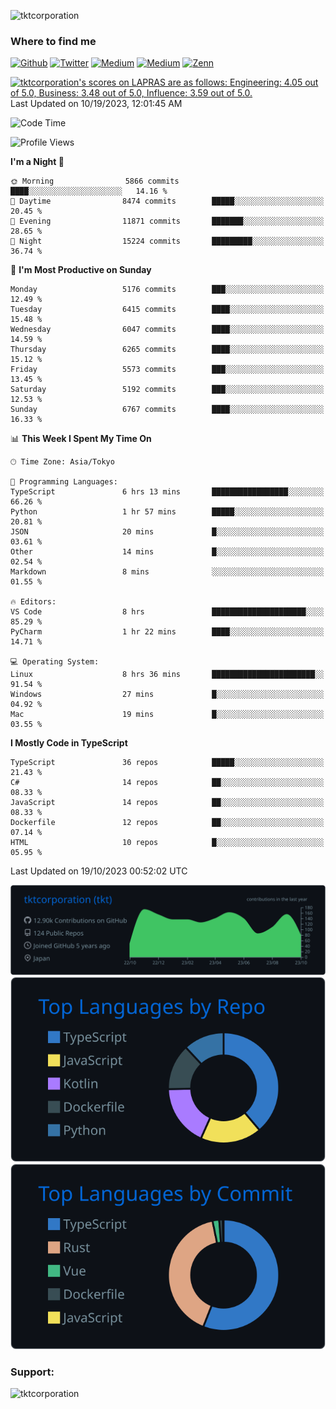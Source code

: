 <p align="left"> <img src="https://komarev.com/ghpvc/?username=tktcorporation&label=Profile%20views&color=0e75b6&style=flat" alt="tktcorporation" /> </p>

<h3>Where to find me</h3>
<p>
<a href="https://github.com/tktcorporation" target="_blank"><img alt="Github" src="https://img.shields.io/badge/GitHub-%2312100E.svg?&style=for-the-badge&logo=Github&logoColor=white" /></a>
<a href="https://twitter.com/tktcorporation" target="_blank"><img alt="Twitter" src="https://img.shields.io/badge/twitter-%231DA1F2.svg?&style=for-the-badge&logo=twitter&logoColor=white" /></a>
<a href="https://www.linkedin.com/in/tktcorporation" target="_blank"><img alt="Medium" src="https://img.shields.io/badge/linkdin-0a66c2.svg?&style=for-the-badge&logo=linkedin&logoColor=white" /></a>
<a href="https://qiita.com/tktcorporation" target="_blank"><img alt="Medium" src="https://img.shields.io/badge/qiita-55C500.svg?&style=for-the-badge&logo=qiita&logoColor=white" /></a>
<a href="https://zenn.dev/tktcorporation" target="_blank"><img alt="Zenn" src="https://img.shields.io/badge/Zenn-3EA8FF.svg?&style=for-the-badge&logo=Zenn&logoColor=white" /></a>
</p>

<!--START_SECTION:lapras-card-->
<p ><a href="https://lapras.com/public/tktcorporation" target="_blank" rel="noopener noreferrer"><img alt="tktcorporation's scores on LAPRAS are as follows: Engineering: 4.05 out of 5.0, Business: 3.48 out of 5.0, Influence: 3.59 out of 5.0." src="https://lapras-card-generator.vercel.app/api/svg?e=4.05&b=3.48&i=3.59&b1=%23232323&b2=%236d6d6d&i1=%23212121&i2=%23818181&l=en" width="300" ></a>  
Last Updated on 10/19/2023, 12:01:45 AM</p>
<!--END_SECTION:lapras-card-->
  
<!--START_SECTION:waka-->
![Code Time](http://img.shields.io/badge/Code%20Time-1%2C183%20hrs%2027%20mins-blue)

![Profile Views](http://img.shields.io/badge/Profile%20Views-1-blue)

**I'm a Night 🦉** 

```text
🌞 Morning                5866 commits        ████░░░░░░░░░░░░░░░░░░░░░   14.16 % 
🌆 Daytime                8474 commits        █████░░░░░░░░░░░░░░░░░░░░   20.45 % 
🌃 Evening                11871 commits       ███████░░░░░░░░░░░░░░░░░░   28.65 % 
🌙 Night                  15224 commits       █████████░░░░░░░░░░░░░░░░   36.74 % 
```
📅 **I'm Most Productive on Sunday** 

```text
Monday                   5176 commits        ███░░░░░░░░░░░░░░░░░░░░░░   12.49 % 
Tuesday                  6415 commits        ████░░░░░░░░░░░░░░░░░░░░░   15.48 % 
Wednesday                6047 commits        ████░░░░░░░░░░░░░░░░░░░░░   14.59 % 
Thursday                 6265 commits        ████░░░░░░░░░░░░░░░░░░░░░   15.12 % 
Friday                   5573 commits        ███░░░░░░░░░░░░░░░░░░░░░░   13.45 % 
Saturday                 5192 commits        ███░░░░░░░░░░░░░░░░░░░░░░   12.53 % 
Sunday                   6767 commits        ████░░░░░░░░░░░░░░░░░░░░░   16.33 % 
```


📊 **This Week I Spent My Time On** 

```text
🕑︎ Time Zone: Asia/Tokyo

💬 Programming Languages: 
TypeScript               6 hrs 13 mins       █████████████████░░░░░░░░   66.26 % 
Python                   1 hr 57 mins        █████░░░░░░░░░░░░░░░░░░░░   20.81 % 
JSON                     20 mins             █░░░░░░░░░░░░░░░░░░░░░░░░   03.61 % 
Other                    14 mins             █░░░░░░░░░░░░░░░░░░░░░░░░   02.54 % 
Markdown                 8 mins              ░░░░░░░░░░░░░░░░░░░░░░░░░   01.55 % 

🔥 Editors: 
VS Code                  8 hrs               █████████████████████░░░░   85.29 % 
PyCharm                  1 hr 22 mins        ████░░░░░░░░░░░░░░░░░░░░░   14.71 % 

💻 Operating System: 
Linux                    8 hrs 36 mins       ███████████████████████░░   91.54 % 
Windows                  27 mins             █░░░░░░░░░░░░░░░░░░░░░░░░   04.92 % 
Mac                      19 mins             █░░░░░░░░░░░░░░░░░░░░░░░░   03.55 % 
```

**I Mostly Code in TypeScript** 

```text
TypeScript               36 repos            █████░░░░░░░░░░░░░░░░░░░░   21.43 % 
C#                       14 repos            ██░░░░░░░░░░░░░░░░░░░░░░░   08.33 % 
JavaScript               14 repos            ██░░░░░░░░░░░░░░░░░░░░░░░   08.33 % 
Dockerfile               12 repos            ██░░░░░░░░░░░░░░░░░░░░░░░   07.14 % 
HTML                     10 repos            █░░░░░░░░░░░░░░░░░░░░░░░░   05.95 % 
```




 Last Updated on 19/10/2023 00:52:02 UTC
<!--END_SECTION:waka-->

[![](https://raw.githubusercontent.com/tktcorporation/tktcorporation/master/profile-summary-card-output/github_dark/0-profile-details.svg)](https://github.com/vn7n24fzkq/github-profile-summary-cards)
[![](https://raw.githubusercontent.com/tktcorporation/tktcorporation/master/profile-summary-card-output/github_dark/1-repos-per-language.svg)](https://github.com/vn7n24fzkq/github-profile-summary-cards) [![](https://raw.githubusercontent.com/tktcorporation/tktcorporation/master/profile-summary-card-output/github_dark/2-most-commit-language.svg)](https://github.com/vn7n24fzkq/github-profile-summary-cards)

<h3 align="left">Support:</h3>
<p><a href="https://www.buymeacoffee.com/tktcorporation"> <img align="left" src="https://cdn.buymeacoffee.com/buttons/v2/default-yellow.png" height="50" width="210" alt="tktcorporation" /></a></p><br><br>
